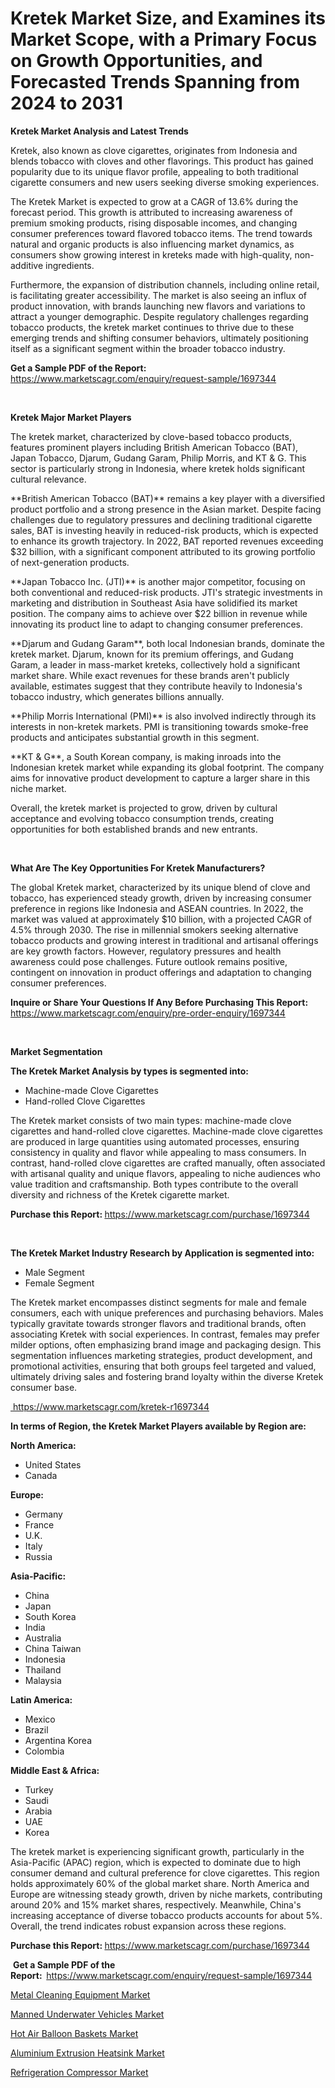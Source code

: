 <p><h1>Kretek Market Size, and Examines its Market Scope, with a Primary Focus on Growth Opportunities, and Forecasted Trends Spanning from 2024 to 2031</h1></p><p><strong>Kretek Market Analysis and Latest Trends</strong></p>
<p><p>Kretek, also known as clove cigarettes, originates from Indonesia and blends tobacco with cloves and other flavorings. This product has gained popularity due to its unique flavor profile, appealing to both traditional cigarette consumers and new users seeking diverse smoking experiences.</p><p>The Kretek Market is expected to grow at a CAGR of 13.6% during the forecast period. This growth is attributed to increasing awareness of premium smoking products, rising disposable incomes, and changing consumer preferences toward flavored tobacco items. The trend towards natural and organic products is also influencing market dynamics, as consumers show growing interest in kreteks made with high-quality, non-additive ingredients.</p><p>Furthermore, the expansion of distribution channels, including online retail, is facilitating greater accessibility. The market is also seeing an influx of product innovation, with brands launching new flavors and variations to attract a younger demographic. Despite regulatory challenges regarding tobacco products, the kretek market continues to thrive due to these emerging trends and shifting consumer behaviors, ultimately positioning itself as a significant segment within the broader tobacco industry.</p></p>
<p><strong>Get a Sample PDF of the Report:&nbsp;</strong> <a href="https://www.marketscagr.com/enquiry/request-sample/1697344?utm_campaign=1739&utm_medium=2&utm_source=Github&utm_content=ia&utm_term=20102024&utm_id=kretek">https://www.marketscagr.com/enquiry/request-sample/1697344</a></p>
<p>&nbsp;</p>
<p><strong>Kretek Major Market Players</strong></p>
<p><p>The kretek market, characterized by clove-based tobacco products, features prominent players including British American Tobacco (BAT), Japan Tobacco, Djarum, Gudang Garam, Philip Morris, and KT & G. This sector is particularly strong in Indonesia, where kretek holds significant cultural relevance.</p><p>**British American Tobacco (BAT)** remains a key player with a diversified product portfolio and a strong presence in the Asian market. Despite facing challenges due to regulatory pressures and declining traditional cigarette sales, BAT is investing heavily in reduced-risk products, which is expected to enhance its growth trajectory. In 2022, BAT reported revenues exceeding $32 billion, with a significant component attributed to its growing portfolio of next-generation products.</p><p>**Japan Tobacco Inc. (JTI)** is another major competitor, focusing on both conventional and reduced-risk products. JTI's strategic investments in marketing and distribution in Southeast Asia have solidified its market position. The company aims to achieve over $22 billion in revenue while innovating its product line to adapt to changing consumer preferences.</p><p>**Djarum and Gudang Garam**, both local Indonesian brands, dominate the kretek market. Djarum, known for its premium offerings, and Gudang Garam, a leader in mass-market kreteks, collectively hold a significant market share. While exact revenues for these brands aren't publicly available, estimates suggest that they contribute heavily to Indonesia's tobacco industry, which generates billions annually.</p><p>**Philip Morris International (PMI)** is also involved indirectly through its interests in non-kretek markets. PMI is transitioning towards smoke-free products and anticipates substantial growth in this segment.</p><p>**KT & G**, a South Korean company, is making inroads into the Indonesian kretek market while expanding its global footprint. The company aims for innovative product development to capture a larger share in this niche market.</p><p>Overall, the kretek market is projected to grow, driven by cultural acceptance and evolving tobacco consumption trends, creating opportunities for both established brands and new entrants.</p></p>
<p>&nbsp;</p>
<p><strong>What Are The Key Opportunities For Kretek Manufacturers?</strong></p>
<p><p>The global Kretek market, characterized by its unique blend of clove and tobacco, has experienced steady growth, driven by increasing consumer preference in regions like Indonesia and ASEAN countries. In 2022, the market was valued at approximately $10 billion, with a projected CAGR of 4.5% through 2030. The rise in millennial smokers seeking alternative tobacco products and growing interest in traditional and artisanal offerings are key growth factors. However, regulatory pressures and health awareness could pose challenges. Future outlook remains positive, contingent on innovation in product offerings and adaptation to changing consumer preferences.</p></p>
<p><strong>Inquire or Share Your Questions If Any Before Purchasing This Report:</strong> <a href="https://www.marketscagr.com/enquiry/pre-order-enquiry/1697344?utm_campaign=1739&utm_medium=2&utm_source=Github&utm_content=ia&utm_term=20102024&utm_id=kretek">https://www.marketscagr.com/enquiry/pre-order-enquiry/1697344</a></p>
<p>&nbsp;</p>
<p><strong>Market Segmentation</strong></p>
<p><strong>The Kretek Market Analysis by types is segmented into:</strong></p>
<p><ul><li>Machine-made Clove Cigarettes</li><li>Hand-rolled Clove Cigarettes</li></ul></p>
<p><p>The Kretek market consists of two main types: machine-made clove cigarettes and hand-rolled clove cigarettes. Machine-made clove cigarettes are produced in large quantities using automated processes, ensuring consistency in quality and flavor while appealing to mass consumers. In contrast, hand-rolled clove cigarettes are crafted manually, often associated with artisanal quality and unique flavors, appealing to niche audiences who value tradition and craftsmanship. Both types contribute to the overall diversity and richness of the Kretek cigarette market.</p></p>
<p><strong>Purchase this Report:&nbsp;</strong><a href="https://www.marketscagr.com/purchase/1697344?utm_campaign=1739&utm_medium=2&utm_source=Github&utm_content=ia&utm_term=20102024&utm_id=kretek">https://www.marketscagr.com/purchase/1697344</a></p>
<p>&nbsp;</p>
<p><strong>The Kretek Market Industry Research by Application is segmented into:</strong></p>
<p><ul><li>Male Segment</li><li>Female Segment</li></ul></p>
<p><p>The Kretek market encompasses distinct segments for male and female consumers, each with unique preferences and purchasing behaviors. Males typically gravitate towards stronger flavors and traditional brands, often associating Kretek with social experiences. In contrast, females may prefer milder options, often emphasizing brand image and packaging design. This segmentation influences marketing strategies, product development, and promotional activities, ensuring that both groups feel targeted and valued, ultimately driving sales and fostering brand loyalty within the diverse Kretek consumer base.</p></p>
<p><a href="https://www.marketscagr.com/kretek-r1697344?utm_campaign=1739&utm_medium=2&utm_source=Github&utm_content=ia&utm_term=20102024&utm_id=kretek">&nbsp;https://www.marketscagr.com/kretek-r1697344</a></p>
<p><strong>In terms of Region, the Kretek Market Players available by Region are:</strong></p>
<p>
    <p> <strong> North America: </strong>
        <ul>
            <li>United States</li>
            <li>Canada</li>
        </ul>
        </p> 
    <p> <strong> Europe: </strong>
        <ul>
            <li>Germany</li>
            <li>France</li>
            <li>U.K.</li>
            <li>Italy</li>
            <li>Russia</li>
        </ul>
        </p> 
    <p> <strong> Asia-Pacific: </strong>
        <ul>
            <li>China</li>
            <li>Japan</li>
            <li>South Korea</li>
            <li>India</li>
            <li>Australia</li>
            <li>China Taiwan</li>
            <li>Indonesia</li>
            <li>Thailand</li>
            <li>Malaysia</li>
        </ul>
        </p> 
    <p> <strong> Latin America: </strong>
        <ul>
            <li>Mexico</li>
            <li>Brazil</li>
            <li>Argentina Korea</li>
            <li>Colombia</li>
        </ul>
        </p> 
    <p> <strong> Middle East & Africa: </strong>
        <ul>
            <li>Turkey</li>
            <li>Saudi</li>
            <li>Arabia</li>
            <li>UAE</li>
            <li>Korea</li>
        </ul>
    </p>
    </p>
<p><p>The kretek market is experiencing significant growth, particularly in the Asia-Pacific (APAC) region, which is expected to dominate due to high consumer demand and cultural preference for clove cigarettes. This region holds approximately 60% of the global market share. North America and Europe are witnessing steady growth, driven by niche markets, contributing around 20% and 15% market shares, respectively. Meanwhile, China's increasing acceptance of diverse tobacco products accounts for about 5%. Overall, the trend indicates robust expansion across these regions.</p></p>
<p><strong>Purchase this Report: </strong><a href="https://www.marketscagr.com/purchase/1697344?utm_campaign=1739&utm_medium=2&utm_source=Github&utm_content=ia&utm_term=20102024&utm_id=kretek">https://www.marketscagr.com/purchase/1697344</a></p>
<p>&nbsp;<strong>Get a Sample PDF of the Report:&nbsp;&nbsp;</strong><a href="https://www.marketscagr.com/enquiry/request-sample/1697344?utm_campaign=1739&utm_medium=2&utm_source=Github&utm_content=ia&utm_term=20102024&utm_id=kretek">https://www.marketscagr.com/enquiry/request-sample/1697344</a></p>
<p><strong></strong></p>
<p><p><a href="https://www.linkedin.com/pulse/metal-cleaning-equipment-market-share-size-trends-industry-analysis-hgkbe?utm_campaign=1739&utm_medium=2&utm_source=Github&utm_content=ia&utm_term=20102024&utm_id=kretek">Metal Cleaning Equipment Market</a></p><p><a href="https://www.linkedin.com/pulse/global-manned-underwater-vehicles-market-landscape-future-1fxqf?utm_campaign=1739&utm_medium=2&utm_source=Github&utm_content=ia&utm_term=20102024&utm_id=kretek">Manned Underwater Vehicles Market</a></p><p><a href="https://issuu.com/reportprime-2/docs/hot-air-balloon-baskets-market-size_e8154f580e9299?utm_campaign=1739&utm_medium=2&utm_source=Github&utm_content=ia&utm_term=20102024&utm_id=kretek">Hot Air Balloon Baskets Market</a></p><p><a href="https://issuu.com/reportprime-2/docs/aluminium-extrusion-heatsink-market_49c475eb393fbd?utm_campaign=1739&utm_medium=2&utm_source=Github&utm_content=ia&utm_term=20102024&utm_id=kretek">Aluminium Extrusion Heatsink Market</a></p><p><a href="https://www.linkedin.com/pulse/deep-dive-refrigeration-compressor-market-itstrends-segmentation-ocrke?utm_campaign=1739&utm_medium=2&utm_source=Github&utm_content=ia&utm_term=20102024&utm_id=kretek">Refrigeration Compressor Market</a></p></p>